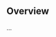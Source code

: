 <!-- Note: Please must use one of our issue templates to file an issue! 🛑 -->
<!-- 👉 https://github.com/tompretty/weather-display/issues/new/choose 👈 -->
<!-- **Issues that should have been filed with a template will be closed without action, and we will ask you to use a template.** -->

<!-- This blank issue template is only for issues that don't fit any of the templates. -->

## Overview

...
